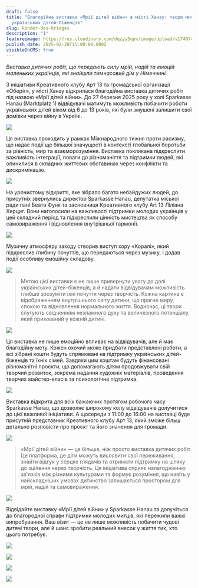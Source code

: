```yaml
---
draft: false
title: "Благодійна виставка «Мрії дітей війни» в місті Ханау: твори мистецтва
  українських дітей-біженців"
slug: kinder-des-krieges
description: "1"
featureimage: https://res.cloudinary.com/dqzyy5upv/image/upload/v1740748906/17_ufs1gr.jpg
publish_date: 2025-02-28T15:00:00.000Z
visibleInCMS: true
---
```

*Виставка дитячих робіт, що передають силу мрій, надій та емоцій маленьких українців, які знайшли тимчасовий дім у Німеччині.*

З ініціативи Креативного клубу Арт 13 та громадської організації «Оберіг», у місті Ханау відкрилася благодійна виставка дитячих робіт під назвою «Мрії дітей війни». До 27 березня 2025 року у холі Sparkasse Hanau (Marktplatz 1) відвідувачі матимуть можливість побачити роботи українських дітей віком від 6 до 13 років, які були змушені залишити свої домівки через війну в Україні.

![](https://res.cloudinary.com/dqzyy5upv/image/upload/v1740748901/12_b4jh0m.jpg)

Ця виставка проходить у рамках Міжнародного тижня проти расизму, що надає події ще більшої значущості в контексті глобальної боротьби за рівність, мир та взаєморозуміння. Виставка покликана підкреслити важливість інтеграції, поваги до різноманіття та підтримки людей, які опинилися в складних життєвих обставинах через конфлікти та дискримінацію.

![](https://res.cloudinary.com/dqzyy5upv/image/upload/v1740748903/19_ip6icy.jpg)

На урочистому відкритті, яке зібрало багато небайдужих людей, до присутніх звернулись директор Sparkasse Hanau, депутатка міської ради пані Беата Функ та засновниця Креативного клубу Art 13 Ліліана Херциг. Вони наголосили на важливості підтримки молодих українців у цей складний період та підкреслили цінність мистецтва як способу самовираження і відновлення внутрішньої гармонії.

![](https://res.cloudinary.com/dqzyy5upv/image/upload/v1740750307/22_jynvvf.jpg)

Музичну атмосферу заходу створив виступ хору «Коралі», який підкреслив глибину почуттів, що передаються через музику, і додав події особливу емоційну складову.

![](https://res.cloudinary.com/dqzyy5upv/image/upload/v1740748899/11_kunins.jpg)

> Метою цієї виставки є не лише привернути увагу до долі українських дітей-біженців, а й надати відвідувачам можливість глибше зрозуміти їхні почуття через творчість. Кожна картина є відображенням внутрішнього світу дитини, що прагне миру, спокою та відновлення нормального життя. Водночас, ці твори слугують свідченням незламного духу та величезного потенціалу, який прихований у кожній дитині.

![](https://res.cloudinary.com/dqzyy5upv/image/upload/v1740748901/13_rbnfkm.jpg)

Ця виставка не лише емоційно впливає на відвідувачів, але й має благодійну мету. Кожен охочий може придбати представлені роботи, а всі зібрані кошти будуть спрямовані на підтримку українських дітей-біженців та їхніх сімей. Завдяки цим коштам будуть фінансовані різноманітні проєкти, що допомагають дітям продовжувати свій творчий розвиток, зокрема надання художніх матеріалів, проведення творчих майстер-класів та психологічна підтримка.

![](https://res.cloudinary.com/dqzyy5upv/image/upload/v1740748902/20_jba5ji.jpg)

Виставка відкрита для всіх бажаючих протягом робочого часу Sparkasse Hanau, що дозволяє широкому колу відвідувачів долучитися до цієї важливої ініціативи. А щосереди з 11:00 до 16:00 на виставці буде присутній представник Креативного клубу Арт 13, який зможе більш детально розповісти про проєкт та його значення для громади.

![](https://res.cloudinary.com/dqzyy5upv/image/upload/v1740748901/16_scyvxn.jpg)

> «Мрії дітей війни» — це більше, ніж просто виставка дитячих робіт. Це платформа, де діти можуть висловити свої переживання, знайти відгук у серцях глядачів та отримати підтримку на шляху до зцілення через творчість. Ця ініціатива сприяє налагодженню зв'язків між різними культурами та формує розуміння, що навіть у найскладніших умовах дитинство залишається простором для мрій, надій та самовираження.

![](https://res.cloudinary.com/dqzyy5upv/image/upload/v1740751345/25_isjark.jpg)

Відвідайте виставку «Мрії дітей війни» у Sparkasse Hanau та долучіться до благородної справи підтримки молодих митців, які пережили важкі випробування. Ваш візит — це не лише можливість побачити чудові дитячі твори, але й шанс зробити реальний внесок у життя тих, хто цього потребує.

![](https://res.cloudinary.com/dqzyy5upv/image/upload/v1740748905/15_jstenf.jpg)

![](https://res.cloudinary.com/dqzyy5upv/image/upload/v1740748903/18_kqvaqg.jpg)

![](https://res.cloudinary.com/dqzyy5upv/image/upload/v1740749120/20250221_151513_ry1mty.jpg)

![](https://res.cloudinary.com/dqzyy5upv/image/upload/v1740750772/23_xyrxch.jpg)
